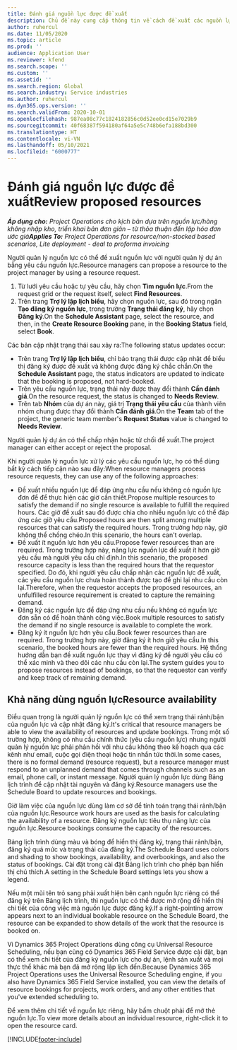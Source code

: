 ```yaml
---
title: Đánh giá nguồn lực được đề xuất
description: Chủ đề này cung cấp thông tin về cách đề xuất các nguồn lực dự án.
author: ruhercul
ms.date: 11/05/2020
ms.topic: article
ms.prod: ''
audience: Application User
ms.reviewer: kfend
ms.search.scope: ''
ms.custom: ''
ms.assetid: ''
ms.search.region: Global
ms.search.industry: Service industries
ms.author: ruhercul
ms.dyn365.ops.version: ''
ms.search.validFrom: 2020-10-01
ms.openlocfilehash: 987ea08c77c1824182856c0d52ee0cd15e7029b9
ms.sourcegitcommit: 40f68387f594180af64a5e5c748b6efa188bd300
ms.translationtype: HT
ms.contentlocale: vi-VN
ms.lasthandoff: 05/10/2021
ms.locfileid: "6000777"
---
```

# <a name="review-proposed-resources"></a><span data-ttu-id="b3fff-103">Đánh giá nguồn lực được đề xuất</span><span class="sxs-lookup"><span data-stu-id="b3fff-103">Review proposed resources</span></span>

<span data-ttu-id="b3fff-104">_**Áp dụng cho:** Project Operations cho kịch bản dựa trên nguồn lực/hàng không nhập kho, triển khai bản đơn giản – từ thỏa thuận đến lập hóa đơn ước giá_</span><span class="sxs-lookup"><span data-stu-id="b3fff-104">_**Applies To:** Project Operations for resource/non-stocked based scenarios, Lite deployment - deal to proforma invoicing_</span></span>

<span data-ttu-id="b3fff-105">Người quản lý nguồn lực có thể đề xuất nguồn lực với người quản lý dự án bằng yêu cầu nguồn lực.</span><span class="sxs-lookup"><span data-stu-id="b3fff-105">Resource managers can propose a resource to the project manager by using a resource request.</span></span>

1. <span data-ttu-id="b3fff-106">Từ lưới yêu cầu hoặc tự yêu cầu, hãy chọn **Tìm nguồn lực**.</span><span class="sxs-lookup"><span data-stu-id="b3fff-106">From the request grid or the request itself, select **Find Resources**.</span></span>
2. <span data-ttu-id="b3fff-107">Trên trang **Trợ lý lập lịch biểu**, hãy chọn nguồn lực, sau đó trong ngăn **Tạo đăng ký nguồn lực**, trong trường **Trạng thái đăng ký**, hãy chọn **Đăng ký**.</span><span class="sxs-lookup"><span data-stu-id="b3fff-107">On the **Schedule Assistant** page, select the resource, and then, in the **Create Resource Booking** pane, in the **Booking Status** field, select **Book**.</span></span>

<span data-ttu-id="b3fff-108">Các bản cập nhật trạng thái sau xảy ra:</span><span class="sxs-lookup"><span data-stu-id="b3fff-108">The following status updates occur:</span></span>

- <span data-ttu-id="b3fff-109">Trên trang **Trợ lý lập lịch biểu**, chỉ báo trạng thái được cập nhật để biểu thị đăng ký được đề xuất và không được đăng ký chắc chắn.</span><span class="sxs-lookup"><span data-stu-id="b3fff-109">On the **Schedule Assistant** page, the status indicators are updated to indicate that the booking is proposed, not hard-booked.</span></span>
- <span data-ttu-id="b3fff-110">Trên yêu cầu nguồn lực, trạng thái này được thay đổi thành **Cần đánh giá**.</span><span class="sxs-lookup"><span data-stu-id="b3fff-110">On the resource request, the status is changed to **Needs Review**.</span></span>
- <span data-ttu-id="b3fff-111">Trên tab **Nhóm** của dự án này, giá trị **Trạng thái yêu cầu** của thành viên nhóm chung được thay đổi thành **Cần đánh giá**.</span><span class="sxs-lookup"><span data-stu-id="b3fff-111">On the **Team** tab of the project, the generic team member's **Request Status** value is changed to **Needs Review**.</span></span>

<span data-ttu-id="b3fff-112">Người quản lý dự án có thể chấp nhận hoặc từ chối đề xuất.</span><span class="sxs-lookup"><span data-stu-id="b3fff-112">The project manager can either accept or reject the proposal.</span></span>

<span data-ttu-id="b3fff-113">Khi người quản lý nguồn lực xử lý các yêu cầu nguồn lực, họ có thể dùng bất kỳ cách tiếp cận nào sau đây:</span><span class="sxs-lookup"><span data-stu-id="b3fff-113">When resource managers process resource requests, they can use any of the following approaches:</span></span>

- <span data-ttu-id="b3fff-114">Đề xuất nhiều nguồn lực để đáp ứng nhu cầu nếu không có nguồn lực đơn để để thực hiện các giờ cần thiết.</span><span class="sxs-lookup"><span data-stu-id="b3fff-114">Propose multiple resources to satisfy the demand if no single resource is available to fulfill the required hours.</span></span> <span data-ttu-id="b3fff-115">Các giờ đề xuất sau đó được chia cho nhiều nguồn lực có thể đáp ứng các giờ yêu cầu.</span><span class="sxs-lookup"><span data-stu-id="b3fff-115">Proposed hours are then split among multiple resources that can satisfy the required hours.</span></span> <span data-ttu-id="b3fff-116">Trong trường hợp này, giờ không thể chồng chéo.</span><span class="sxs-lookup"><span data-stu-id="b3fff-116">In this scenario, the hours can't overlap.</span></span>
- <span data-ttu-id="b3fff-117">Đề xuất ít nguồn lực hơn yêu cầu.</span><span class="sxs-lookup"><span data-stu-id="b3fff-117">Propose fewer resources than are required.</span></span> <span data-ttu-id="b3fff-118">Trong trường hợp này, năng lực nguồn lực đề xuất ít hơn giờ yêu cầu mà người yêu cầu chỉ định.</span><span class="sxs-lookup"><span data-stu-id="b3fff-118">In this scenario, the proposed resource capacity is less than the required hours that the requestor specified.</span></span> <span data-ttu-id="b3fff-119">Do đó, khi người yêu cầu chấp nhận các nguồn lực đề xuất, các yêu cầu nguồn lực chưa hoàn thành được tạo để ghi lại nhu cầu còn lại.</span><span class="sxs-lookup"><span data-stu-id="b3fff-119">Therefore, when the requestor accepts the proposed resources, an unfulfilled resource requirement is created to capture the remaining demand.</span></span>
- <span data-ttu-id="b3fff-120">Đăng ký các nguồn lực để đáp ứng nhu cầu nếu không có nguồn lực đơn sẵn có để hoàn thành công việc.</span><span class="sxs-lookup"><span data-stu-id="b3fff-120">Book multiple resources to satisfy the demand if no single resource is available to complete the work.</span></span>
- <span data-ttu-id="b3fff-121">Đăng ký ít nguồn lực hơn yêu cầu.</span><span class="sxs-lookup"><span data-stu-id="b3fff-121">Book fewer resources than are required.</span></span> <span data-ttu-id="b3fff-122">Trong trường hợp này, giờ đăng ký ít hơn giờ yêu cầu.</span><span class="sxs-lookup"><span data-stu-id="b3fff-122">In this scenario, the booked hours are fewer than the required hours.</span></span> <span data-ttu-id="b3fff-123">Hệ thống hướng dẫn bạn đề xuất nguồn lực thay vì đăng ký để người yêu cầu có thể xác minh và theo dõi các nhu cầu còn lại.</span><span class="sxs-lookup"><span data-stu-id="b3fff-123">The system guides you to propose resources instead of bookings, so that the requestor can verify and keep track of remaining demand.</span></span>

## <a name="resource-availability"></a><span data-ttu-id="b3fff-124">Khả năng dùng nguồn lực</span><span class="sxs-lookup"><span data-stu-id="b3fff-124">Resource availability</span></span>

<span data-ttu-id="b3fff-125">Điều quan trọng là người quản lý nguồn lực có thể xem trạng thái rảnh/bận của nguồn lực và cập nhật đăng ký.</span><span class="sxs-lookup"><span data-stu-id="b3fff-125">It's critical that resource managers be able to view the availability of resources and update bookings.</span></span> <span data-ttu-id="b3fff-126">Trong một số trường hợp, không có nhu cầu chính thức (yêu cầu nguồn lực) nhưng người quản lý nguồn lực phải phản hồi với nhu cầu không theo kế hoạch qua các kênh như email, cuộc gọi điện thoại hoặc tin nhắn tức thời.</span><span class="sxs-lookup"><span data-stu-id="b3fff-126">In some cases, there is no formal demand (resource request), but a resource manager must respond to an unplanned demand that comes through channels such as an email, phone call, or instant message.</span></span> <span data-ttu-id="b3fff-127">Người quản lý nguồn lực dùng Bảng lịch trình để cập nhật tài nguyên và đăng ký.</span><span class="sxs-lookup"><span data-stu-id="b3fff-127">Resource managers use the Schedule Board to update resources and bookings.</span></span>

<span data-ttu-id="b3fff-128">Giờ làm việc của nguồn lực dùng làm cơ sở để tính toán trạng thái rảnh/bận của nguồn lực.</span><span class="sxs-lookup"><span data-stu-id="b3fff-128">Resource work hours are used as the basis for calculating the availability of a resource.</span></span> <span data-ttu-id="b3fff-129">Đăng ký nguồn lực tiêu thụ năng lực của nguồn lực.</span><span class="sxs-lookup"><span data-stu-id="b3fff-129">Resource bookings consume the capacity of the resources.</span></span>

<span data-ttu-id="b3fff-130">Bảng lịch trình dùng màu và bóng để hiển thị đăng ký, trạng thái rảnh/bận, đăng ký quá mức và trạng thái của đăng ký.</span><span class="sxs-lookup"><span data-stu-id="b3fff-130">The Schedule Board uses colors and shading to show bookings, availability, and overbookings, and also the status of bookings.</span></span> <span data-ttu-id="b3fff-131">Cài đặt trong cài đặt Bảng lịch trình cho phép bạn hiển thị chú thích.</span><span class="sxs-lookup"><span data-stu-id="b3fff-131">A setting in the Schedule Board settings lets you show a legend.</span></span>

<span data-ttu-id="b3fff-132">Nếu một mũi tên trỏ sang phải xuất hiện bên cạnh nguồn lực riêng có thể đăng ký trên Bảng lịch trình, thì nguồn lực có thể được mở rộng để hiển thị chi tiết của công việc mà nguồn lực được đăng ký.</span><span class="sxs-lookup"><span data-stu-id="b3fff-132">If a right-pointing arrow appears next to an individual bookable resource on the Schedule Board, the resource can be expanded to show details of the work that the resource is booked on.</span></span>

<span data-ttu-id="b3fff-133">Vì Dynamics 365 Project Operations dùng công cụ Universal Resource Scheduling, nếu bạn cũng có Dynamics 365 Field Service được cài đặt, bạn có thể xem chi tiết của đăng ký nguồn lực cho dự án, lệnh sản xuất và mọi thực thể khác mà bạn đã mở rộng lập lịch đến.</span><span class="sxs-lookup"><span data-stu-id="b3fff-133">Because Dynamics 365 Project Operations uses the Universal Resource Scheduling engine, if you also have Dynamics 365 Field Service installed, you can view the details of resource bookings for projects, work orders, and any other entities that you've extended scheduling to.</span></span>

<span data-ttu-id="b3fff-134">Để xem thêm chi tiết về nguồn lực riêng, hãy bấm chuột phải để mở thẻ nguồn lực.</span><span class="sxs-lookup"><span data-stu-id="b3fff-134">To view more details about an individual resource, right-click it to open the resource card.</span></span>



[!INCLUDE[footer-include](../includes/footer-banner.md)]
